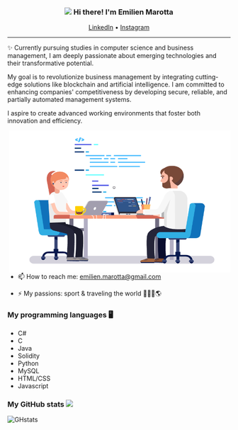 
<h3 align="center"><img src = "https://raw.githubusercontent.com/MartinHeinz/MartinHeinz/master/wave.gif" width = 30px> Hi there! I'm Emilien Marotta</h3>

<p align="center">
  <a href="https://www.linkedin.com/in/emilienmarotta">LinkedIn</a> •
  <a href="https://instagram.com/emilienmrta">Instagram</a>
</p>

---
✨ Currently pursuing studies in computer science and business management, I am deeply passionate about emerging technologies and their transformative potential.

My goal is to revolutionize business management by integrating cutting-edge solutions like blockchain and artificial intelligence. I am committed to enhancing companies' competitiveness by developing secure, reliable, and partially automated management systems.

I aspire to create advanced working environments that foster both innovation and efficiency.

<img align="right" alt="GIF" src="./img/Programmers.gif" width="500" height="320" />  

- 📫 How to reach me: <a href="mailto:emilien.marotta@gmail.com">emilien.marotta@gmail.com<a/>

- ⚡ My passions: sport & traveling the world 🏋🏻‍♂️🌎

### My programming languages 🖥️

- C#
- C
- Java
- Solidity
- Python
- MySQL
- HTML/CSS
- Javascript

 ### My GitHub stats <img src = "https://i.pinimg.com/originals/65/c4/f4/65c4f452571be1261e9c623f7da488ac.gif" width = 35px> 

![GHstats](https://github-readme-stats.vercel.app/api?username=emilienmarotta&show_icons=true)

